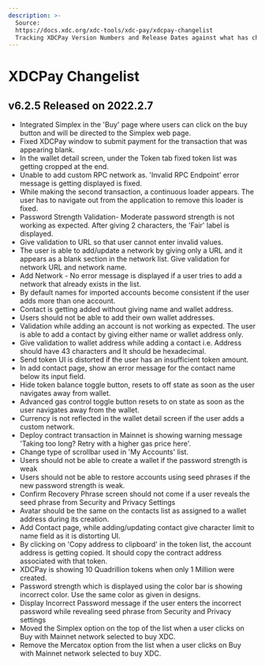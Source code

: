 ```yaml
---
description: >-
  Source:
  https://docs.xdc.org/xdc-tools/xdc-pay/xdcpay-changelist                                         
  Tracking XDCPay Version Numbers and Release Dates against what has changed
---
```


# XDCPay Changelist



## v6.2.5 Released on 2022.2.7



* Integrated Simplex in the 'Buy' page where users can click on the buy button and will be directed to the Simplex web page.
* Fixed XDCPay window to submit payment for the transaction that was appearing blank.
* In the wallet detail screen, under the Token tab fixed token list was getting cropped at the end.
* Unable to add custom RPC network as. 'Invalid RPC Endpoint' error message is getting displayed is fixed.
* While making the second transaction, a continuous loader appears. The user has to navigate out from the application to remove this loader is fixed.
* Password Strength Validation- Moderate password strength is not working as expected. After giving 2 characters, the 'Fair' label is displayed.&#x20;
* Give validation to URL so that user cannot enter invalid values.
* The user is able to add/update a network by giving only a URL and it appears as a blank section in the network list. Give validation for network URL and network name.
* Add Network - No error message is displayed if a user tries to add a network that already exists in the list.
* By default names for imported accounts become consistent if the user adds more than one account.
* Contact is getting added without giving name and wallet address.
* Users should not be able to add their own wallet addresses.
* Validation while adding an account is not working as expected. The user is able to add a contact by giving either name or wallet address only.
* Give validation to wallet address while adding a contact i.e. Address should have 43 characters and It should be hexadecimal.
* Send token UI is distorted if the user has an insufficient token amount.
* In add contact page, show an error message for the contact name below its input field.&#x20;
* Hide token balance toggle button, resets to off state as soon as the user navigates away from wallet.
* Advanced gas control toggle button resets to on state as soon as the user navigates away from the wallet.
* Currency is not reflected in the wallet detail screen if the user adds a custom network.
* Deploy contract transaction in Mainnet is showing warning message 'Taking too long? Retry with a higher gas price here'.
* Change type of scrollbar used in 'My Accounts' list.
* Users should not be able to create a wallet if the password strength is weak
* Users should not be able to restore accounts using seed phrases if the new password strength is weak.
* Confirm Recovery Phrase screen should not come if a user reveals the seed phrase from Security and Privacy Settings
* Avatar should be the same on the contacts list as assigned to a wallet address during its creation.
* Add Contact page, while adding/updating contact give character limit to name field as it is distorting UI.
* By clicking on 'Copy address to clipboard' in the token list, the account address is getting copied. It should copy the contract address associated with that token.
* XDCPay is showing 10 Quadrillion tokens when only 1 Million were created.
* Password strength which is displayed using the color bar is showing incorrect color. Use the same color as given in designs.
* Display Incorrect Password message if the user enters the incorrect password while revealing seed phrase from Security and Privacy settings
* Moved the Simplex option on the top of the list when a user clicks on Buy with Mainnet network selected to buy XDC.
* Remove the Mercatox option from the list when a user clicks on Buy with Mainnet network selected to buy XDC.
